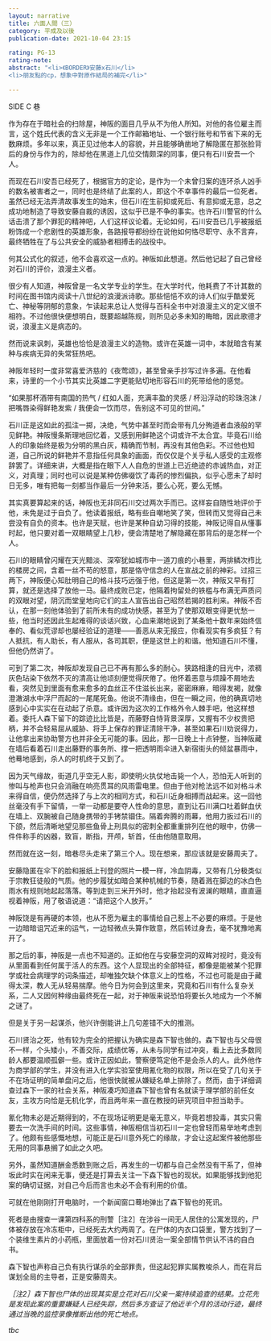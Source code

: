 ```yaml
---
layout: narrative
title: 六面人間（三）
category: 平成及以後
publication-date: 2021-10-04 23:15

rating: PG-13
rating-note:
abstract: "<li>《BORDER》安藤x石川</li>
<li>朋友點的cp，想象中對原作結局的補完</li>"

---
```


SIDE C 巷
 
 
 
作为存在于暗社会的扫除屋，神阪的面目几乎从不为他人所知。对他的各位雇主而言，这个姓氏代表的含义无非是一个工作邮箱地址、一个银行账号和节省下来的无数麻烦。多年以来，真正见过他本人的容貌，并且能够确凿地了解隐匿在那张脸背后的身份与作为的，除却他在黑道上几位交情颇深的同事，便只有石川安吾一个人。
 
而现在石川安吾已经死了，根据官方的定论，是作为一个未曾归案的连环杀人凶手的数名被害者之一，同时也是终结了此案的人，即这个不幸事件的最后一位死者。虽然已经无法弄清故事发生的始末，但石川在生前抑或死后、有意抑或无意，总之成功地制造了导致安藤自裁的诱因，这似乎已是不争的事实。也许石川警官的什么话击溃了那个罪犯的精神吧，人们这样议论着。无论如何，石川安吾已几乎被报纸粉饰成一个悲剧性的英雄形象，各路报导都纷纷在说他如何恪尽职守、永不言弃，最终牺牲在了与公共安全的威胁者相搏击的战役中。
 
何其公式化的叙述，他不会喜欢这一点的。神阪如此想道。然后他记起了自己曾经对石川的评价，浪漫主义者。
 
很少有人知道，神阪曾是一名文学专业的学生。在大学时代，他耗费了不计其数的时间在图书馆内阅读十八世纪的浪漫派诗歌。那些悒悒不欢的诗人们似乎酷爱死亡、神秘等阴郁的意象，乍读起来总让人觉得与百科全书中对浪漫主义的定义很不相符。不过他很快便想明白，既要超越陈规，则所见必多未知的晦暗，因此歌德才说，浪漫主义是病态的。
 
然而说来讽刺，英雄也恰恰是浪漫主义的造物。或许在英雄一词中，本就暗含有某种与疾病无异的失常狂热吧。
 
神阪年轻时一度非常喜爱济慈的《夜莺颂》，甚至曾亲手抄写过许多遍。在他看来，诗里的一个小节其实比英雄二字更能贴切地形容石川的死带给他的感觉。
 
“如果那杯酒带有南国的热气 / 红如人面，充满丰盈的灵感 / 杯沿浮动的珍珠泡沫 / 把嘴唇染得鲜艳发紫 / 我便会一饮而尽，告别这不可见的世间。”
 
石川正是这如此的孤注一掷，决绝，气势中甚至时而会带有几分殉道者血液般的罕见鲜艳。神阪慢条斯理地回忆着，又感到用鲜艳这个词或许不太合宜。毕竟石川给人的印象始终是极为分明的黑白灰，精确而节制，再没有其他色彩。不过他也知道，自己所说的鲜艳并不意指任何具象的画面，而仅仅是个关乎私人感受的主观修辞罢了。详细来讲，大概是指在眼下人人自危的世道上已近绝迹的赤诚热血，对正义，对真理；同时也可以说是某种仿佛啜饮了毒药的惨烈偏执，似乎心愿未了却时日无多，唯有把每一刻都当作最后一分钟来活，要么心死，要么无憾。
 
其实真要算起来的话，神阪也无非同石川交过两次手而已。这样妄自随性地评价于他，未免是过于自负了。他读着报纸，略有些自嘲地笑了笑，但转而又觉得自己未尝没有自负的资本。也许是天赋，也许是某种自幼习得的技能，神阪记得自从懂事时起，他只要对着一双眼睛望上几秒，便会清楚地了解隐藏在那背后的是怎样一个人。
 
石川的眼睛曾闪耀在天光黯淡、深窄犹如城市中一道刀痕的小巷里，两排鳞次栉比的楼房之间，含着一丝不苟的怒意，那是恪守信念的人在宣战之前的神彩。过招三两下，神阪便心知肚明自己的格斗技巧远强于他，但这是第一次，神阪又早有打算，就还是选择了放他一马。最终成败已定，他隔着拘留处的铁槛与布满无声质问的双眼对望，阴沉而堂皇地向它们的主人宣告出自己昭然若揭的胜利来。神阪不否认，在那一刻他体验到了前所未有的成功快感，甚至为了使那双眼变得更忧愁一些，他当时还因此生起难得的谈话兴致，心血来潮地说到了某条他十数年来始终信奉的、看似荒谬却也屡经验证的道理——善恶从来无报应，你看现实有多疯狂？有人抵抗，有人助长，有人服从，各司其职，便是这世上的和谐。他知道石川不懂，但他仍然讲了。
 
可到了第二次，神阪却发现自己已不再有那么多的耐心。狭路相逢的目光中，浓稠灰色玷染下依然不灭的清高让他顷刻便觉得厌倦了。他怀着恶意与烦躁不屑地去看，突然见到里面有愈来愈多的血丝正不住滋长出来，密密麻麻，暗得发褐，就像澄澈湖水中浮尸而起的一尾尾死鱼。他说不清缘由，但在一瞬之间，他的确真切地感到心中实实在在动起了杀意。或许因为这次的工作格外令人棘手吧，他这样想着。委托人森下留下的踪迹比比皆是，而藤野自恃背景深厚，又握有不少权贵把柄，并不会轻易屈从威胁、将手上保存的罪证清除干净，甚至如果石川劝说得力，让他拿出来协助警方也并非全无可能的事。因此，那一日晚上十点钟整，当神阪藏在墙后看着石川走出藤野的事务所、撑一把透明雨伞进入新宿街头的倾盆暴雨中，他蓦地感到，杀人的时机终于又到了。
 
因为天气缘故，街道几乎空无人影，即使明火执仗地击毙一个人，恐怕无人听到的惨叫与枪声也只会消融在响亮贯耳的风雨雷电里。但由于他对枪法远不如对格斗术来得自信，便仍然选择了与上次的相同方式，和石川近身相搏而战起来。这一回他丝毫没有手下留情，一举一动都是要夺人性命的意思，直到让石川满口吐着鲜血伏在墙上、双腕被自己随身携带的手铐禁锢住。隔着奔腾的雨幕，他用力扳过石川的下颌，然后清晰地望见那些鱼骨上刑具似的密刺全都重重排列在他的眼中，仿佛一件件称手的凶器，致盲，断指，开颅，斩首，任由他随意取用。
 
然而就在这一刻，暗巷尽头走来了第三个人。现在想来，那应该就是安藤周夫了。
 
安藤隐匿在伞下的脸和报纸上刊登的照片一模一样，冷血阴毒，又带有几分极类似于宗教狂徒般的气质。他的步履犹如暗合某种机械的节奏，随着溅在脚边的冰白色雨水有规则地起起落落。等到走到三米开外时，他才抬起没有波澜的眼睛，直直逼视着神阪，用了敬语说道：“请把这个人放开。”
 
神阪饶是有再硬的本领，也从不愿为雇主的事情给自己惹上不必要的麻烦。于是他一边暗暗诅咒近来的运气，一边轻微点头算作致意，然后转过身去，毫不犹豫地离开了。
 
那之后的事，神阪是一点也不知道的。正如他在与安藤空洞的双眸对视时，竟没有从里面看到任何属于活人的东西。这个人显现出的全部特征，都像是能被某个犯罪学或社会病理学的词条描述，却唯独欠缺个体意义上的性格，不过也可能是由于藏得太深，教人无从轻易揣摩。他今日为何会到这里来，究竟和石川有什么复杂关系，二人又因何种缘由最终死在一起，对于神阪来说恐怕将要长久地成为一个不解之谜了。
 
但是关于另一起谋杀，他兴许倒能讲上几句差错不大的推测。
 
石川贤治之死，他有较为完全的把握认为确实是森下智也做的。森下智也与父母很不一样，个头矮小，不善交际，成绩优等，从未与同学有过冲突，看上去比多数同龄人都要温顺孤僻一些。或许正因如此，警察便笃定他不是会杀人的人。此外他作为商学部的学生，并没有进入化学实验室使用氰化物的权限，所以在受了几句关于不在场证明的简单盘问之后，他很快就被从嫌疑名单上排除了。然而，由于详细调查过森下一家的社会关系，神阪凑巧知道森下智也曾有名就读于理学部的前任女友，主攻方向恰是无机化学，而且两年来一直在教授的研究项目中担当助手。
 
氰化物未必是近期得到的，不在现场证明更是毫无意义，毕竟若想投毒，其实只需要去一次洗手间的时间。这些事情，神阪相信当初石川一定也曾轻而易举地考虑到了。他颇有些感慨地想，可能正是石川意外死亡的缘故，才会让这起案件被他那些无用的同事悬搁了如此之久吧。
 
另外，虽然知道酬金悉数到账之后，再发生的一切都与自己全然没有干系了，但神坂此时实在闲来无事，便还是打算去关注一下森下智也的现状。如果能够找到他犯案的确切证据，对自己今后而言也未必不会有利用的价值。
 
可就在他刚刚打开电脑时，一个新闻窗口蓦地弹出了森下智也的死讯。
 
死者是由搜查一课第四科系的刑警［注2］在涉谷一间无人居住的公寓发现的，尸体被存放在冷冻柜中，已经死去大约两周了。在尸体的内衣口袋里，警方找到了一个装维生素片的小药瓶，里面放着一份对石川贤治一案全部情节供认不讳的自白书。
 
森下智也声称自己负有执行谋杀的全部罪责，但这起犯罪实属教唆杀人，而在背后谋划全局的主导者，正是安藤周夫。
 
 
 
<i>［注2］森下智也尸体的出现其实是立花对石川父亲一案持续追查的结果。立花先是发现此案的重要嫌疑人已经失踪，然后多方查证了他近半个月的活动行迹，最终通过当晚的监控录像推断出他的死亡地点。

tbc
